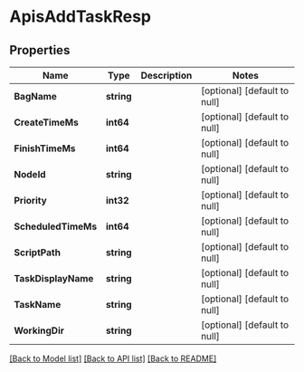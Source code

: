 # ApisAddTaskResp

## Properties
Name | Type | Description | Notes
------------ | ------------- | ------------- | -------------
**BagName** | **string** |  | [optional] [default to null]
**CreateTimeMs** | **int64** |  | [optional] [default to null]
**FinishTimeMs** | **int64** |  | [optional] [default to null]
**NodeId** | **string** |  | [optional] [default to null]
**Priority** | **int32** |  | [optional] [default to null]
**ScheduledTimeMs** | **int64** |  | [optional] [default to null]
**ScriptPath** | **string** |  | [optional] [default to null]
**TaskDisplayName** | **string** |  | [optional] [default to null]
**TaskName** | **string** |  | [optional] [default to null]
**WorkingDir** | **string** |  | [optional] [default to null]

[[Back to Model list]](../README.md#documentation-for-models) [[Back to API list]](../README.md#documentation-for-api-endpoints) [[Back to README]](../README.md)

